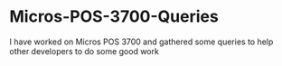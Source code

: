 # Micros-POS-3700-Queries
I have worked on Micros POS 3700 and gathered some queries to help other developers to do some good work
